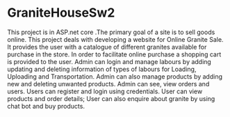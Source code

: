 # GraniteHouseSw2
This project is in ASP.net core .The primary goal of a site is to sell goods online. This project deals with developing a website for Online Granite Sale. It provides the user with a catalogue of different granites available for purchase in the store. In order to facilitate online purchase a shopping cart is provided to the user.  Admin can login and manage labours by adding updating and deleting information of types of labours for Loading, Uploading and Transportation. Admin can also manage products by adding new and deleting unwanted products. Admin can see, view orders and users. Users can register and login using credentials. User can view products and order details; User can also enquire about granite by using chat bot and buy products.
